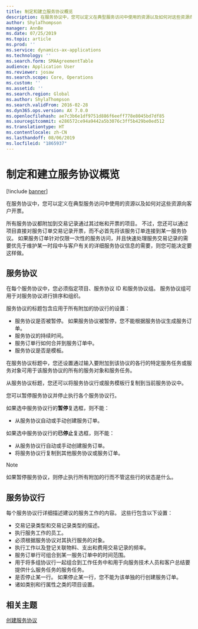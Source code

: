 ```yaml
---
title: 制定和建立服务协议概览
description: 在服务协议中，您可以定义在典型服务访问中使用的资源以及如何对这些资源向客户开票。
author: ShylaThompson
manager: AnnBe
ms.date: 07/25/2019
ms.topic: article
ms.prod: ''
ms.service: dynamics-ax-applications
ms.technology: ''
ms.search.form: SMAAgreementTable
audience: Application User
ms.reviewer: josaw
ms.search.scope: Core, Operations
ms.custom: ''
ms.assetid: ''
ms.search.region: Global
ms.author: ShylaThompson
ms.search.validFrom: 2016-02-28
ms.dyn365.ops.version: AX 7.0.0
ms.openlocfilehash: ae7c3b6e1df9751d886f6eeff778e8045bd7df85
ms.sourcegitcommit: e286572ce94a9442a5b3076c3ff5b429be0ed512
ms.translationtype: HT
ms.contentlocale: zh-CN
ms.lasthandoff: 08/06/2019
ms.locfileid: "1865937"
---
```

# <a name="develop-and-establish-service-agreements-overview"></a>制定和建立服务协议概览

[!include [banner](../includes/banner.md)]

在服务协议中，您可以定义在典型服务访问中使用的资源以及如何对这些资源向客户开票。

所有服务协议都附加到交易记录通过其过帐和开票的项目。 不过，您还可以通过项目直接对服务订单交易记录开票，而不必首先将该服务订单连接到某一服务协议。 如果服务订单针对仅限一次性的服务访问，并且快速处理服务交易记录的需要优先于维护某一时段中与客户有关的详细服务协议信息的需要，则您可能决定要这样做。

## <a name="service-agreement"></a>服务协议

在每个服务协议中，您必须指定项目、服务协议 ID 和服务协议组。 服务协议组可用于对服务协议进行排序和组织。

服务协议的标题包含应用于所有附加的协议行的设置：

-  服务协议是否被暂停。 如果服务协议被暂停，您不能根据服务协议生成服务订单。
-  服务协议的持续时间。
-  服务订单行如何合并到服务订单中。
-  服务协议是否是模板。

在服务协议标题中，您还设置通过输入要附加到该协议的各行的特定服务任务或服务对象可用于该服务协议的所有的服务对象和服务任务。

从服务协议标题，您还可以将服务协议行或服务模板行复制到当前服务协议中。

您可以暂停服务协议并停止执行各个服务协议行。

如果选中服务协议行的**暂停**复选框，则不能：

-    从服务协议自动或手动创建服务订单。

如果选中服务协议行的**已停止**复选框，则不能：

-    从服务协议行自动或手动创建服务订单。
-    将服务协议行复制到其他服务协议或服务订单。


> [!NOTE]
> 如果暂停服务协议，则停止执行所有附加的行而不管这些行的状态是什么。

## <a name="service-agreement-lines"></a>服务协议行

每个服务协议行详细描述建议的服务工作的内容。 这些行包含以下设置：

-  交易记录类型和交易记录类型的描述。
-  执行服务工作的员工。
-  必须根据服务协议对其执行服务的对象。
-  执行工作以及登记关联物料、支出和费用交易记录的频率。
-  服务订单行可组合到某一服务订单中的时间范围。
-  用于将多组协议行一起组合到工作任务中和用于向服务技术人员和客户总结要提供什么服务任务的服务任务。
-  是否停止某一行。 如果停止某一行，您不能为该单独的行创建服务订单。
-  诸如类别和行属性之类的项目设置。

## <a name="related-topics"></a>相关主题

[创建服务协议](create-service-agreements.md)
